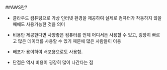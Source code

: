 ##AWS란?

- 클라우드 컴퓨팅으로 가상 인터넷 환경을 제공하여 실제로 컴퓨터가 작동하지 않을 때에도 사용가능한 것을 의미
- 비용만 제공한다면 사양좋은 컴퓨터를 언제 어디서든 사용할 수 있고, 굉장히 빠르고 많은 데이터를 사용할 수 있기 때문에 많은 사람들이 이용
- 배포가 용이하여 배포용으로도 사용함.

- 단점은 역시 비용이 굉장히 많이 나간다는 점
